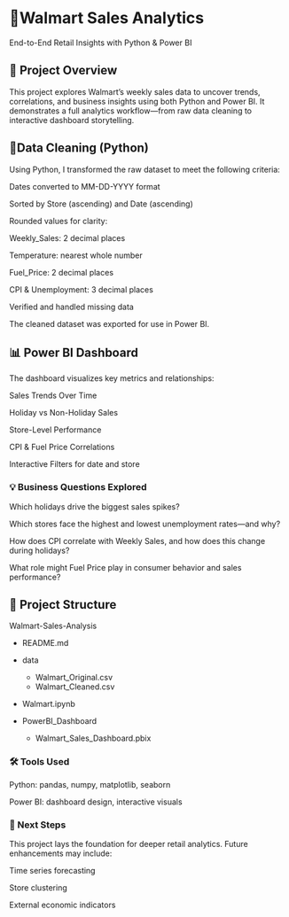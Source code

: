 # 🛒Walmart Sales Analytics
End-to-End Retail Insights with Python & Power BI

## 📌 Project Overview
This project explores Walmart’s weekly sales data to uncover trends, correlations, and business insights using both Python and Power BI. It demonstrates a full analytics workflow—from raw data cleaning to interactive dashboard storytelling.

## 🧹Data Cleaning (Python)
Using Python, I transformed the raw dataset to meet the following criteria:

Dates converted to MM-DD-YYYY format

Sorted by Store (ascending) and Date (ascending)

Rounded values for clarity:

Weekly_Sales: 2 decimal places

Temperature: nearest whole number

Fuel_Price: 2 decimal places

CPI & Unemployment: 3 decimal places

Verified and handled missing data

The cleaned dataset was exported for use in Power BI.

## 📊  Power BI Dashboard
The dashboard visualizes key metrics and relationships:

Sales Trends Over Time

Holiday vs Non-Holiday Sales

Store-Level Performance

CPI & Fuel Price Correlations

Interactive Filters for date and store

### 💡 Business Questions Explored
Which holidays drive the biggest sales spikes?

Which stores face the highest and lowest unemployment rates—and why?

How does CPI correlate with Weekly Sales, and how does this change during holidays?

What role might Fuel Price play in consumer behavior and sales performance?

## 📁 Project Structure
Walmart-Sales-Analysis

- README.md
- data

    - Walmart_Original.csv
    - Walmart_Cleaned.csv
      
- Walmart.ipynb
- PowerBI_Dashboard
    - Walmart_Sales_Dashboard.pbix
### 🛠 Tools Used
Python: pandas, numpy, matplotlib, seaborn

Power BI: dashboard design, interactive visuals

### 🚀 Next Steps
This project lays the foundation for deeper retail analytics. Future enhancements may include:

Time series forecasting

Store clustering

External economic indicators
